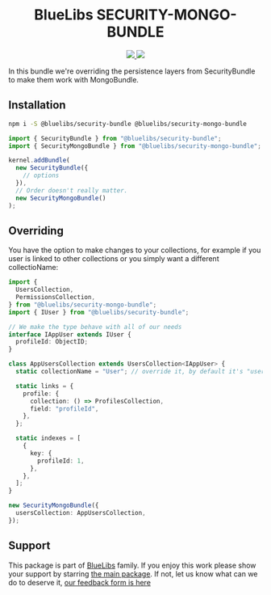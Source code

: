 <h1 align="center">BlueLibs SECURITY-MONGO-BUNDLE</h1>

<p align="center">
  <a href="https://travis-ci.org/bluelibs/security-mongo-bundle">
    <img src="https://api.travis-ci.org/bluelibs/security-mongo-bundle.svg?branch=master" />
  </a>
  <a href="https://coveralls.io/github/bluelibs/security-mongo-bundle?branch=master">
    <img src="https://coveralls.io/repos/github/bluelibs/security-mongo-bundle/badge.svg?branch=master" />
  </a>
</p>

In this bundle we're overriding the persistence layers from SecurityBundle to make them work with MongoBundle.

## Installation

```bash
npm i -S @bluelibs/security-bundle @bluelibs/security-mongo-bundle
```

```js
import { SecurityBundle } from "@bluelibs/security-bundle";
import { SecurityMongoBundle } from "@bluelibs/security-mongo-bundle";

kernel.addBundle(
  new SecurityBundle({
    // options
  }),
  // Order doesn't really matter.
  new SecurityMongoBundle()
);
```

## Overriding

You have the option to make changes to your collections, for example if you user is linked to other collections or you simply want a different collectioName:

```typescript
import {
  UsersCollection,
  PermissionsCollection,
} from "@bluelibs/security-mongo-bundle";
import { IUser } from "@bluelibs/security-bundle";

// We make the type behave with all of our needs
interface IAppUser extends IUser {
  profileId: ObjectID;
}

class AppUsersCollection extends UsersCollection<IAppUser> {
  static collectionName = "User"; // override it, by default it's "users"

  static links = {
    profile: {
      collection: () => ProfilesCollection,
      field: "profileId",
    },
  };

  static indexes = [
    {
      key: {
        profileId: 1,
      },
    },
  ];
}
```

```typescript
new SecurityMongoBundle({
  usersCollection: AppUsersCollection,
});
```

## Support

This package is part of [BlueLibs](https://www.bluelibs.com) family. If you enjoy this work please show your support by starring [the main package](https://github.com/bluelibs/bluelibs). If not, let us know what can we do to deserve it, [our feedback form is here](https://forms.gle/DTMg5Urgqey9QqLFA)
